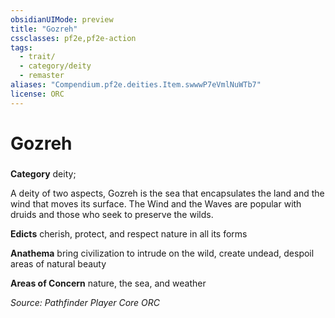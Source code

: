 ```yaml
---
obsidianUIMode: preview
title: "Gozreh"
cssclasses: pf2e,pf2e-action
tags:
  - trait/
  - category/deity
  - remaster
aliases: "Compendium.pf2e.deities.Item.swwwP7eVmlNuWTb7"
license: ORC
---
```

# Gozreh

### 

**Category** deity; 




A deity of two aspects, Gozreh is the sea that encapsulates the land and the wind that moves its surface. The Wind and the Waves are popular with druids and those who seek to preserve the wilds.

**Edicts** cherish, protect, and respect nature in all its forms

**Anathema** bring civilization to intrude on the wild, create undead, despoil areas of natural beauty

**Areas of Concern** nature, the sea, and weather

*Source: Pathfinder Player Core*
*ORC*
